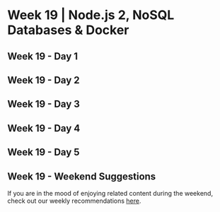 # Week 19 | Node.js 2, NoSQL Databases & Docker

## Week 19 - Day 1

## Week 19 - Day 2

## Week 19 - Day 3

## Week 19 - Day 4

## Week 19 - Day 5

## Week 19 - Weekend Suggestions

If you are in the mood of enjoying related content during the weekend, check out our weekly recommendations [here](WEEKEND.md).